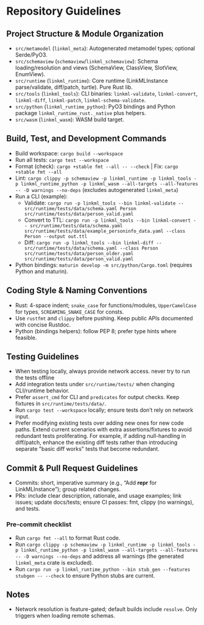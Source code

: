 # Repository Guidelines

## Project Structure & Module Organization
- `src/metamodel` (`linkml_meta`): Autogenerated metamodel types; optional Serde/PyO3.
- `src/schemaview` (`schemaview`/`linkml_schemaview`): Schema loading/resolution and views (SchemaView, ClassView, SlotView, EnumView).
- `src/runtime` (`linkml_runtime`): Core runtime (LinkMLInstance parse/validate, diff/patch, turtle). Pure Rust lib.
- `src/tools` (`linkml_tools`): CLI binaries: `linkml-validate`, `linkml-convert`, `linkml-diff`, `linkml-patch`, `linkml-schema-validate`.
- `src/python` (`linkml_runtime_python`): PyO3 bindings and Python package `linkml_runtime_rust._native` plus helpers.
- `src/wasm` (`linkml_wasm`): WASM build target.

## Build, Test, and Development Commands
- Build workspace: `cargo build --workspace`
- Run all tests: `cargo test --workspace`
- Format (check): `cargo +stable fmt --all -- --check` | Fix: `cargo +stable fmt --all`
- Lint: `cargo clippy -p schemaview -p linkml_runtime -p linkml_tools -p linkml_runtime_python -p linkml_wasm --all-targets --all-features -- -D warnings --no-deps` (excludes autogenerated `linkml_meta`)
- Run a CLI (example):
  - Validate: `cargo run -p linkml_tools --bin linkml-validate -- src/runtime/tests/data/schema.yaml Person src/runtime/tests/data/person_valid.yaml`
  - Convert to TTL: `cargo run -p linkml_tools --bin linkml-convert -- src/runtime/tests/data/schema.yaml src/runtime/tests/data/example_personinfo_data.yaml --class Person --output out.ttl`
  - Diff: `cargo run -p linkml_tools --bin linkml-diff -- src/runtime/tests/data/schema.yaml --class Person src/runtime/tests/data/person_older.yaml src/runtime/tests/data/person_valid.yaml`
- Python bindings: `maturin develop -m src/python/Cargo.toml` (requires Python and maturin).

## Coding Style & Naming Conventions
- Rust: 4-space indent; `snake_case` for functions/modules, `UpperCamelCase` for types, `SCREAMING_SNAKE_CASE` for consts.
- Use `rustfmt` and `clippy` before pushing. Keep public APIs documented with concise Rustdoc.
- Python (bindings helpers): follow PEP 8; prefer type hints where feasible.

## Testing Guidelines
- When testing locally, always provide network access. never try to run the tests offline
- Add integration tests under `src/runtime/tests/` when changing CLI/runtime behavior.
- Prefer `assert_cmd` for CLI and `predicates` for output checks. Keep fixtures in `src/runtime/tests/data/`.
- Run `cargo test --workspace` locally; ensure tests don’t rely on network input.
 - Prefer modifying existing tests over adding new ones for new code paths. Extend current scenarios with extra assertions/fixtures to avoid redundant tests proliferating. For example, if adding null-handling in diff/patch, enhance the existing diff tests rather than introducing separate "basic diff works" tests that become redundant.

## Commit & Pull Request Guidelines
- Commits: short, imperative summary (e.g., “Add __repr__ for LinkMLInstance”); group related changes.
- PRs: include clear description, rationale, and usage examples; link issues; update docs/tests; ensure CI passes: fmt, clippy (no warnings), and tests.

### Pre-commit checklist
- Run `cargo fmt --all` to format Rust code.
- Run `cargo clippy -p schemaview -p linkml_runtime -p linkml_tools -p linkml_runtime_python -p linkml_wasm --all-targets --all-features -- -D warnings --no-deps` and address all warnings (the generated `linkml_meta` crate is excluded).
- Run `cargo run -p linkml_runtime_python --bin stub_gen --features stubgen -- --check` to ensure Python stubs are current.

## Notes
- Network resolution is feature-gated; default builds include `resolve`. Only triggers when loading remote schemas.
